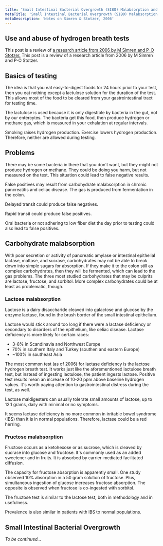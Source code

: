 ```yaml
---
title: 'Small Intestinal Bacterial Overgrowth (SIBO) Malabsorption and Testing'
metaTitle: 'Small Intestinal Bacterial Overgrowth (SIBO) Malabsorption and Testing'
metaDescription: 'Notes on Simren & Stotzer, 2006'
---
```


## Use and abuse of hydrogen breath tests

This post is a review of [a research article from 2006 by M Simren and P-O Stotzer.](https://sci-hub.tw/http://dx.doi.org/10.1136/gut.2005.075127)
This post is a review of a research article from 2006 by M Simren and P-O Stotzer.

## Basics of testing

The idea is that you eat easy-to-digest foods for 24 hours prior to your test, then you eat nothing except a lactulose solution for the duration of the test. This allows most of the food to be cleared from your gastrointestinal tract for testing time.

The lactulose is used because it is only digestible by bacteria in the gut, not by our entercytes. The bacteria get this food, then produce hydrogen or methane gas, which is measured in your exhalation at regular intervals.

Smoking raises hydrogen production. Exercise lowers hydrogen production. Therefore, neither are allowed during testing.

## Problems

There may be some bacteria in there that you don't want, but they might not produce hydrogen or methane. They could be doing you harm, but not measured on the test. This situation could lead to false negative results.

False positives may result from carbohydrate malabsorption in chronic pancreatitis and celiac disease. The gas is produced from fermentation in the colon.

Delayed transit could produce false negatives.

Rapid transit could produce false positives.

Oral bacteria or not adhering to low fiber diet the day prior to testing could also lead to false positives.

## Carbohydrate malabsorption

With poor secretion or activity of pancreatic amylase or intestinal epithelial lactase, maltase, and sucrase, carbohydrates may not be able to break down into simple sugars for absorption. If they make it to the colon still as complex carbohydrates, then they will be fermented, which can lead to the gas problems. The three most studied carbohydrates that may be culprits are lactose, fructose, and sorbitol. More complex carbohydrates could be at least as problematic, though.

### Lactose malabsorption

Lactose is a dairy disaccharide cleaved into galactose and glucose by the enzyme lactase, found in the brush border of the small intestinal epithelium.

Lactose would stick around too long if there were a lactase deficiency or secondary to disorders of the epithelium, like celiac disease. Lactase deficiency is more likely for certain races:

- 3-8% in Scandinavia and Northwest Europe
- 70% in southern Italy and Turkey (southen and eastern Europe)
- ~100% in southeast Asia

The most common test (as of 2006) for lactase deficiency is the lactose hydrogen breath test. It works just like the aforementioned lactulose breath test, but instead of ingesting lactulose, the patient ingests lactose. Positive test results mean an increase of 10-20 ppm above baseline hydrogen values. It's worth paying attention to gastrointestinal distress during the test, as well.

Lactose maldigesters can usually tolerate small amounts of lactose, up to 12.1 grams, daily with minimal or no symptoms.

It seems lactase deficiency is no more common in irritable bowel syndrome (IBS) than it is in normal populations. Therefore, lactase could be a red herring.

### Fructose malabsorption

Fructose occurs as a ketohexose or as sucrose, which is cleaved by sucrase into glucose and fructose. It's commonly used as an added sweetener and in fruits. It is absorbed by carrier-mediated facilitated diffusion.

The capacity for fructose absorption is apparently small. One study observed 10% absorption in a 50 gram solution of fructose. Plus, simultaneous ingestion of glucose increases fructose absorption. The opposite is observed when fructose is co-ingested with sorbitol.

The fructose test is similar to the lactose test, both in methodology and in usefulness.

Prevalence is also similar in patients with IBS to normal populations.

## Small Intestinal Bacterial Overgrowth

_To be continued..._
